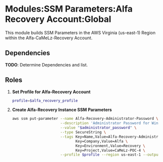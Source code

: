 # Modules:SSM Parameters:Alfa Recovery Account:Global

This module builds SSM Parameters in the AWS Virginia (us-east-1) Region within the
Alfa-CaMeLz-Recovery Account.

## Dependencies

**TODO**: Determine Dependencies and list.

## Roles

1. **Set Profile for Alfa-Recovery Account**

    ```bash
    profile=$alfa_recovery_profile
    ```

1. **Create Alfa-Recovery Instance SSM Parameters**

    ```bash
    aws ssm put-parameter --name Alfa-Recovery-Administrator-Password \
                          --description 'Administrator Password for Windows Instances' \
                          --value "$administrator_password" \
                          --type SecureString \
                          --tags Key=Name,Value=Alfa-Recovery-Administrator-Password \
                                 Key=Company,Value=Alfa \
                                 Key=Environment,Value=Recovery \
                                 Key=Project,Value=CaMeLz-POC-4 \
                          --profile $profile --region us-east-1 --output text
    ```
